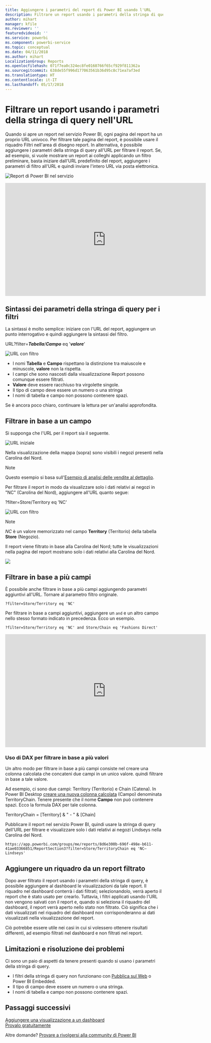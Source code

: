 ```yaml
---
title: Aggiungere i parametri del report di Power BI usando l'URL
description: Filtrare un report usando i parametri della stringa di query dell'URL, filtrando anche in base a più campi.
author: mihart
manager: kfile
ms.reviewer: ''
featuredvideoid: ''
ms.service: powerbi
ms.component: powerbi-service
ms.topic: conceptual
ms.date: 04/11/2018
ms.author: mihart
LocalizationGroup: Reports
ms.openlocfilehash: 071f7ea0c324ec8fe0160766f65cf929f811362a
ms.sourcegitcommit: 638de55f996d177063561b36d95c8c71ea7af3ed
ms.translationtype: HT
ms.contentlocale: it-IT
ms.lasthandoff: 05/17/2018
---
```

# <a name="filter-a-report-using-query-string-parameters-in-the-url"></a>Filtrare un report usando i parametri della stringa di query nell'URL
Quando si apre un report nel servizio Power BI, ogni pagina del report ha un proprio URL univoco. Per filtrare tale pagina del report, è possibile usare il riquadro Filtri nell'area di disegno report.  In alternativa, è possibile aggiungere i parametri della stringa di query all'URL per filtrare il report. Se, ad esempio, si vuole mostrare un report ai colleghi applicando un filtro preliminare, basta iniziare dall'URL predefinito del report, aggiungere i parametri di filtro all'URL e quindi inviare l'intero URL via posta elettronica.

![Report di Power BI nel servizio](media/service-url-filters/power-bi-report2.png)

<iframe width="640" height="360" src="https://www.youtube.com/embed/WQFtN8nvM4A?list=PLv2BtOtLblH3YE_Ycas5B1GtcoFfJXavO&amp;showinfo=0" frameborder="0" allowfullscreen></iframe>

## <a name="query-string-parameter-syntax-for-filtering"></a>Sintassi dei parametri della stringa di query per i filtri
La sintassi è molto semplice: iniziare con l'URL del report, aggiungere un punto interrogativo e quindi aggiungere la sintassi del filtro.

URL?filter=***Tabella***/***Campo*** eq '***valore***'

![URL con filtro](media/service-url-filters/power-bi-filter-urls7b.png)

* I nomi **Tabella** e **Campo** rispettano la distinzione tra maiuscole e minuscole, **valore** non la rispetta.
* I campi che sono nascosti dalla visualizzazione Report possono comunque essere filtrati.
* **Valore** deve essere racchiuso tra virgolette singole.
* Il tipo di campo deve essere un numero o una stringa
* I nomi di tabella e campo non possono contenere spazi.

Se è ancora poco chiaro, continuare la lettura per un'analisi approfondita.  

## <a name="filter-on-a-field"></a>Filtrare in base a un campo
Si supponga che l'URL per il report sia il seguente.

![URL iniziale](media/service-url-filters/power-bi-filter-urls6.png)

Nella visualizzazione della mappa (sopra) sono visibili i negozi presenti nella Carolina del Nord.

>[!NOTE]
>Questo esempio si basa sull'[Esempio di analisi delle vendite al dettaglio](sample-datasets.md).
> 

Per filtrare il report in modo da visualizzare solo i dati relativi ai negozi in "NC" (Carolina del Nord), aggiungere all'URL quanto segue:

?filter=Store/Territory eq 'NC'

![URL con filtro](media/service-url-filters/power-bi-filter-urls7.png)

>[!NOTE]
>*NC* è un valore memorizzato nel campo **Territory** (Territorio) della tabella **Store** (Negozio).
> 
> 

Il report viene filtrato in base alla Carolina del Nord; tutte le visualizzazioni nella pagina del report mostrano solo i dati relativi alla Carolina del Nord.

![](media/service-url-filters/power-bi-report4.png)

## <a name="filter-on-multiple-fields"></a>Filtrare in base a più campi
È possibile anche filtrare in base a più campi aggiungendo parametri aggiuntivi all'URL. Tornare al parametro filtro originale.

```
?filter=Store/Territory eq 'NC'
```

Per filtrare in base a campi aggiuntivi, aggiungere un `and` e un altro campo nello stesso formato indicato in precedenza. Ecco un esempio.

```
?filter=Store/Territory eq 'NC' and Store/Chain eq 'Fashions Direct'
```

<iframe width="640" height="360" src="https://www.youtube.com/embed/0sDGKxOaC8w?showinfo=0" frameborder="0" allowfullscreen></iframe>


### <a name="using-dax-to-filter-on-multiple-values"></a>Uso di DAX per filtrare in base a più valori
Un altro modo per filtrare in base a più campi consiste nel creare una colonna calcolata che concateni due campi in un unico valore. quindi filtrare in base a tale valore.

Ad esempio, ci sono due campi: Territory (Territorio) e Chain (Catena). In Power BI Desktop [creare una nuova colonna calcolata](desktop-tutorial-create-calculated-columns.md) (Campo) denominata TerritoryChain. Tenere presente che il nome **Campo** non può contenere spazi. Ecco la formula DAX per tale colonna.

TerritoryChain = [Territory] & " - " & [Chain]

Pubblicare il report nel servizio Power BI, quindi usare la stringa di query dell'URL per filtrare e visualizzare solo i dati relativi ai negozi Lindseys nella Carolina del Nord.

    https://app.powerbi.com/groups/me/reports/8d6e300b-696f-498e-b611-41ae03366851/ReportSection3?filter=Store/TerritoryChain eq 'NC–Lindseys'

## <a name="pin-a-tile-from-a-filtered-report"></a>Aggiungere un riquadro da un report filtrato
Dopo aver filtrato il report usando i parametri della stringa di query, è possibile aggiungere al dashboard le visualizzazioni da tale report. Il riquadro nel dashboard conterrà i dati filtrati; selezionandolo, verrà aperto il report che è stato usato per crearlo.  Tuttavia, i filtri applicati usando l'URL non vengono salvati con il report e, quando si seleziona il riquadro del dashboard, il report verrà aperto nello stato non filtrato.  Ciò significa che i dati visualizzati nel riquadro del dashboard non corrisponderanno ai dati visualizzati nella visualizzazione del report.

Ciò potrebbe essere utile nei casi in cui si volessero ottenere risultati differenti, ad esempio filtrati nel dashboard e non filtrati nel report.

## <a name="limitations-and-troubleshooting"></a>Limitazioni e risoluzione dei problemi
Ci sono un paio di aspetti da tenere presenti quando si usano i parametri della stringa di query.

* I filtri della stringa di query non funzionano con [Pubblica sul Web](service-publish-to-web.md) o Power BI Embedded.   
* Il tipo di campo deve essere un numero o una stringa.
* I nomi di tabella e campo non possono contenere spazi.

## <a name="next-steps"></a>Passaggi successivi
[Aggiungere una visualizzazione a un dashboard](service-dashboard-pin-tile-from-report.md)  
[Provalo gratuitamente](https://powerbi.com/)

Altre domande? [Provare a rivolgersi alla community di Power BI](http://community.powerbi.com/)

